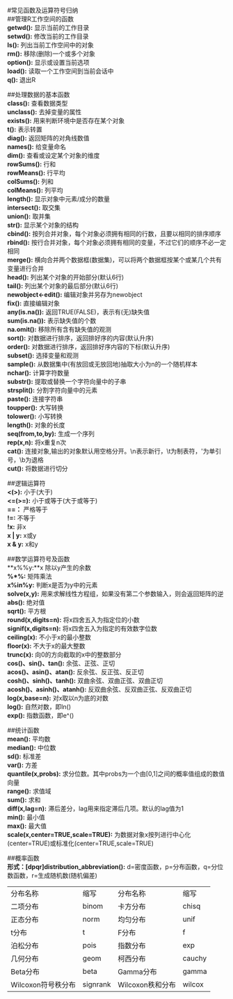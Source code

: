 #常见函数及运算符号归纳  
##管理R工作空间的函数  
**getwd():** 显示当前的工作目录  
**setwd():** 修改当前的工作目录  
**ls():** 列出当前工作空间中的对象  
**rm():** 移除(删除)一个或多个对象  
**option():** 显示或设置当前选项  
**load():** 读取一个工作空间到当前会话中  
**q():** 退出R  

##处理数据的基本函数  
**class():** 查看数据类型  
**unclass():** 去掉变量的属性  
**exists():** 用来判断环境中是否存在某个对象  
**t():** 表示转置  
**diag():** 返回矩阵的对角线数值  
**names():** 给变量命名  
**dim():** 查看或设定某个对象的维度  
**rowSums():** 行和  
**rowMeans():** 行平均  
**colSums():** 列和  
**colMeans():** 列平均  
**length():** 显示对象中元素/成分的数量  
**intersect():** 取交集  
**union():** 取并集  
**str():** 显示某个对象的结构  
**cbind():** 按列合并对象，每个对象必须拥有相同的行数，且要以相同的排序顺序  
**rbind():** 按行合并对象，每个对象必须拥有相同的变量，不过它们的顺序不必一定相同  
**merge():** 横向合并两个数据框(数据集)，可以将两个数据框按某个或某几个共有变量进行合并  
**head():** 列出某个对象的开始部分(默认6行)  
**tail():** 列出某个对象的最后部分(默认6行)  
**newobject<-edit():** 编辑对象并另存为newobject  
**fix():** 直接编辑对象  
**any(is.na()):** 返回TRUE(FALSE)，表示有(无)缺失值  
**sum(is.na()):** 表示缺失值的个数  
**na.omit():** 移除所有含有缺失值的观测  
**sort():** 对数据进行排序，返回排好序的内容(默认升序)  
**order():** 对数据进行排序，返回排好序内容的下标(默认升序)  
**subset():** 选择变量和观测  
**sample():** 从数据集中(有放回或无放回地)抽取大小为n的一个随机样本  
**nchar():** 计算字符数量  
**substr():** 提取或替换一个字符向量中的子串  
**strsplit():** 分割字符向量中的元素  
**paste():** 连接字符串  
**toupper():** 大写转换  
**tolower():** 小写转换  
**length():** 对象的长度  
**seq(from,to,by):** 生成一个序列  
**rep(x,n):** 将x重复n次  
**cat():** 连接对象,输出的对象默认用空格分开。\n表示新行，\t为制表符，\'为单引号，\b为退格  
**cut():** 将数据进行切分

##逻辑运算符  
**<(>):** 小于(大于)  
**<=(>=):** 小于或等于(大于或等于)  
**==：** 严格等于  
**!=:** 不等于  
**!x:** 非x  
**x | y:** x或y  
**x & y:** x和y  

##数学运算符号及函数  
**x%%y:**x 除以y产生的余数  
**%\*%:** 矩阵乘法  
**x%in%y:** 判断x是否为y中的元素  
**solve(x,y):** 用来求解线性方程组，如果没有第二个参数输入，则会返回矩阵的逆
**abs():** 绝对值  
**sqrt():** 平方根  
**round(x,digits=n):** 将x四舍五入为指定位的小数  
**signif(x,digits=n):** 将x四舍五入为指定的有效数字位数  
**ceiling(x):** 不小于x的最小整数  
**floor(x):** 不大于x的最大整数  
**trunc(x):** 向0的方向截取的x中的整数部分  
**cos()、sin()、tan():** 余弦、正弦、正切  
**acos()、asin()、atan():** 反余弦、反正弦、反正切  
**cosh()、sinh()、tanh():** 双曲余弦、双曲正弦、双曲正切  
**acosh()、asinh()、atanh():** 反双曲余弦、反双曲正弦、反双曲正切  
**log(x,base=n):** 对x取以n为底的对数  
**log():** 自然对数，即ln()  
**exp():** 指数函数，即e^()  

##统计函数  
**mean():** 平均数  
**median():** 中位数  
**sd():** 标准差  
**var():** 方差  
**quantile(x,probs):** 求分位数。其中probs为一个由[0,1]之间的概率值组成的数值向量  
**range():** 求值域  
**sum():** 求和  
**diff(x,lag=n):** 滞后差分，lag用来指定滞后几项。默认的lag值为1  
**min():** 最小值  
**max():** 最大值  
**scale(x,center=TRUE,scale=TRUE):** 为数据对象x按列进行中心化(center=TRUE)或标准化(center=TRUE,scale=TRUE)  

##概率函数  
**形式：[dpqr]distribution_abbreviation():** d=密度函数，p=分布函数，q=分位数函数，r=生成随机数(随机偏差)  

<table class="table table-bordered table-striped table-condensed">
   <tr>
      <td>分布名称</td>
      <td>缩写</td>
      <td>分布名称</td>
      <td>缩写</td>
   </tr>
   <tr>
      <td>二项分布</td>
      <td>binom</td>
      <td>卡方分布</td>
      <td>chisq</td>
   </tr>
   <tr>
      <td>正态分布</td>
      <td>norm</td>
      <td>均匀分布</td>
      <td>unif</td>
   </tr>
   <tr>
      <td>t分布</td>
      <td>t</td>
      <td>F分布</td>
      <td>f</td>
   </tr>
   <tr>
      <td>泊松分布</td>
      <td>pois</td>
      <td>指数分布</td>
      <td>exp</td>
   </tr>
   <tr>
      <td>几何分布</td>
      <td>geom</td>
      <td>柯西分布</td>
      <td>cauchy</td>
   </tr>
   <tr>
      <td>Beta分布</td>
      <td>beta</td>
      <td>Gamma分布</td>
      <td>gamma</td>
   </tr>
   <tr>
      <td>Wilcoxon符号秩分布</td>
      <td>signrank</td>
      <td>Wilcoxon秩和分布</td>
      <td>wilcox</td>
   </tr>
</table>  